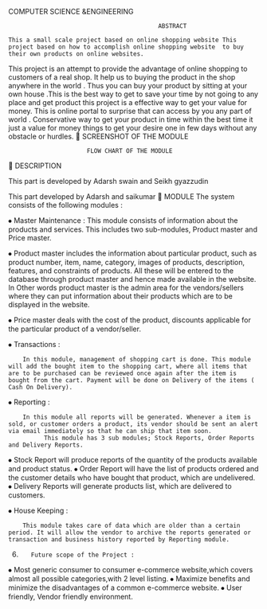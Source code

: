 

COMPUTER SCIENCE &ENGINEERING





                                              ABSTRACT

    This a small scale project based on online shopping website This    project based on how to accomplish online shopping website  to buy their own products on online websites.
This project is an attempt to provide the advantage  of online shopping to customers of a real shop. It help us to buying the product in the shop anywhere in the world .
Thus you can  buy your product by sitting  at your own house .This is the best way to get  to save your time by not going to any place and get product this project is a effective way to get your value for money.
This is online portal to surprise that can access by you any part of world .
 Conservative way to get your product in time within the best time  it just a value for money things to get  your desire one in few days without any obstacle or hurdles.

SCREENSHOT OF THE MODULE

   

                          FLOW CHART OF THE MODULE   
 
           
                                                           
 
 

                                             DESCRIPTION
 
This part is developed by Adarsh swain  and Seikh gyazzudin
 
This part developed by Adarsh and saikumar

                                         MODULE
The system consists of the following modules :

⦁	Master Maintenance :
		This module consists of information about the products and services. This includes two sub-modules, Product master and Price master.

⦁	Product master includes the information about particular product, such as product number, item, name, category, images of products, description, features, and constraints of products. All these will be entered to the database through product master and hence made available in the website. In Other words product master is the admin area for the vendors/sellers where they can put information about their products which are to be displayed in the website.

⦁	Price master deals with the cost of the product, discounts applicable for the particular product of a vendor/seller.

⦁	Transactions :

		In this module, management of shopping cart is done. This module will add the bought item to the shopping cart, where all items that are to be purchased can be reviewed once again after the item is bought from the cart. Payment will be done on Delivery of the items ( Cash On Delivery).

⦁	 Reporting :

		In this module all reports will be generated. Whenever a item is sold, or customer orders a product, its vendor should be sent an alert via email immediately so that he can ship that item soon.
              This module has 3 sub modules; Stock Reports, Order Reports and Delivery Reports.

⦁	Stock Report will produce reports of the quantity of the products available and product status.
⦁	Order Report will have the list of products ordered and the customer details who have bought that product, which are undelivered.
⦁	Delivery Reports will generate products list, which are delivered to customers.

⦁	House Keeping :

		This module takes care of data which are older than a certain period. It will allow the vendor to archive the reports generated or transaction and business history reported by Reporting module.

6.        Future scope of the Project :

⦁	Most generic consumer to consumer e-commerce website,which covers almost all possible categories,with 2 level listing.
⦁	Maximize benefits and minimize the disadvantages of a common e-commerce website.
⦁	User friendly, Vendor friendly environment.

